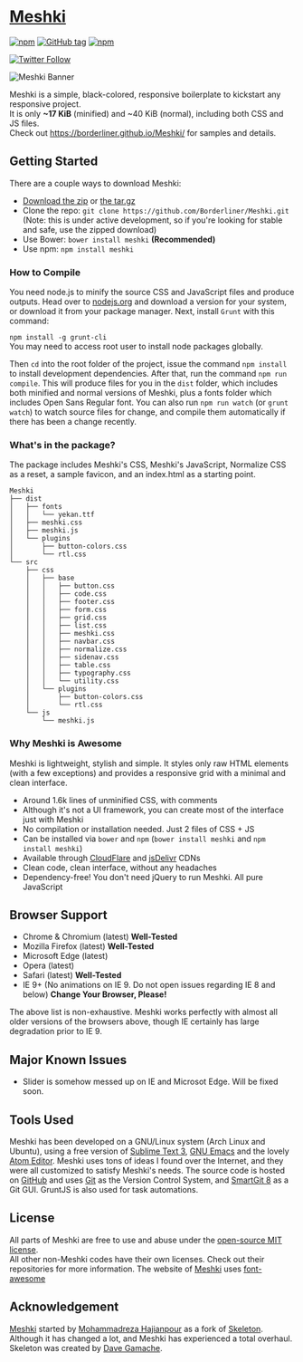 # [Meshki](https://borderliner.github.io/Meshki/)
[![npm](https://img.shields.io/npm/dm/meshki.svg?maxAge=2592000?style=flat-square)](https://www.npmjs.com/package/meshki)
[![GitHub tag](https://img.shields.io/github/tag/borderliner/meshki.svg?maxAge=2592000?style=flat-square)](https://github.com/Borderliner/Meshki/releases)
[![npm](https://img.shields.io/npm/l/meshki.svg?maxAge=2592000?style=flat-square)](https://github.com/Borderliner/Meshki/blob/master/LICENSE.md)

[![Twitter Follow](https://img.shields.io/twitter/follow/meshki_ui.svg?style=social&label=Follow&maxAge=2592000?style=flat-square)](https://twitter.com/Meshki_UI)

![Meshki Banner](https://borderliner.github.io/Meshki/meta-image.png)

Meshki is a simple, black-colored, responsive boilerplate to kickstart any responsive project.<br>
It is only <b>~17 KiB</b> (minified) and ~40 KiB (normal), including both CSS and JS files.<br>
Check out <https://borderliner.github.io/Meshki/> for samples and details.

## Getting Started

There are a couple ways to download Meshki:
- [Download the zip](https://github.com/Borderliner/Meshki/archive/v1.5.1.zip) or [the tar.gz](https://github.com/Borderliner/Meshki/archive/v1.5.1.tar.gz)
- Clone the repo: `git clone https://github.com/Borderliner/Meshki.git` (Note: this is under active development, so if you're looking for stable and safe, use the zipped download)
- Use Bower: `bower install meshki` **(Recommended)**
- Use npm: `npm install meshki`

### How to Compile
You need node.js to minify the source CSS and JavaScript files and produce outputs. Head over to [nodejs.org](https://nodejs.org/en/) and download a version for your system, or download it from your package manager. Next, install `Grunt` with this command:

`npm install -g grunt-cli`<br>
You may need to access root user to install node packages globally.

Then `cd` into the root folder of the project, issue the command `npm install` to install development dependencies. After that, run the command `npm run compile`. This will produce files for you in the `dist` folder, which includes both minified and normal versions of Meshki, plus a fonts folder which includes Open Sans Regular font. You can also run `npm run watch` (or `grunt watch`) to watch source files for change, and compile them automatically if there has been a change recently.

### What's in the package?

The package includes Meshki's CSS, Meshki's JavaScript, Normalize CSS as a reset, a sample favicon, and an index.html as a starting point.

```
Meshki
├── dist
│   ├── fonts
│   │   └── yekan.ttf
│   ├── meshki.css
│   ├── meshki.js
│   └── plugins
│       ├── button-colors.css
│       └── rtl.css
└── src
    ├── css
    │   ├── base
    │   │   ├── button.css
    │   │   ├── code.css
    │   │   ├── footer.css
    │   │   ├── form.css
    │   │   ├── grid.css
    │   │   ├── list.css
    │   │   ├── meshki.css
    │   │   ├── navbar.css
    │   │   ├── normalize.css
    │   │   ├── sidenav.css
    │   │   ├── table.css
    │   │   ├── typography.css
    │   │   └── utility.css
    │   └── plugins
    │       ├── button-colors.css
    │       └── rtl.css
    └── js
        └── meshki.js

```

### Why Meshki is Awesome

Meshki is lightweight, stylish and simple. It styles only raw HTML elements (with a few exceptions) and provides a responsive grid with a minimal and clean interface.
- Around 1.6k lines of unminified CSS, with comments
- Although it's not a UI framework, you can create most of the interface just with Meshki
- No compilation or installation needed. Just 2 files of CSS + JS
- Can be installed via `bower` and `npm` (`bower install meshki` and `npm install meshki`)
- Available through [CloudFlare](https://cdnjs.com/libraries/meshki) and [jsDelivr](https://www.jsdelivr.com/projects/meshki) CDNs
- Clean code, clean interface, without any headaches
- Dependency-free! You don't need jQuery to run Meshki. All pure JavaScript


## Browser Support

- Chrome & Chromium (latest) **Well-Tested**
- Mozilla Firefox (latest) **Well-Tested**
- Microsoft Edge (latest)
- Opera (latest)
- Safari (latest) **Well-Tested**
- IE 9+ (No animations on IE 9. Do not open issues regarding IE 8 and below) **Change Your Browser, Please!**

The above list is non-exhaustive. Meshki works perfectly with almost all older versions of the browsers above, though IE certainly has large degradation prior to IE 9.

## Major Known Issues
- Slider is somehow messed up on IE and Microsot Edge. Will be fixed soon.

## Tools Used

Meshki has been developed on a GNU/Linux system (Arch Linux and Ubuntu), using a free version of [Sublime Text 3](https://www.sublimetext.com/3), [GNU Emacs](https://www.gnu.org/s/emacs) and the lovely [Atom Editor](https://atom.io/). Meshki uses tons of ideas I found over the Internet, and they were all customized to satisfy Meshki's needs. The source code is hosted on [GitHub](https://github.com/) and uses [Git](https://git-scm.com/) as the Version Control System, and [SmartGit 8](https://www.syntevo.com/smartgit/) as a Git GUI. GruntJS is also used for task automations.

## License

All parts of Meshki are free to use and abuse under the [open-source MIT license](https://github.com/Borderliner/Meshki/blob/master/LICENSE.md).<br>
All other non-Meshki codes have their own licenses. Check out their repositories for more information.
The website of [Meshki](https://borderliner.github.io/Meshki/) uses [font-awesome](http://fontawesome.io/)

## Acknowledgement

[Meshki](https://borderliner.github.io/Meshki/) started by [Mohammadreza Hajianpour](mailto:hajianpour.mr@gmail.com) as a fork of [Skeleton](https://github.com/dhg/Skeleton). Although it has changed a lot, and Meshki has experienced a total overhaul.<br>
Skeleton was created by [Dave Gamache](https://twitter.com/dhg).
